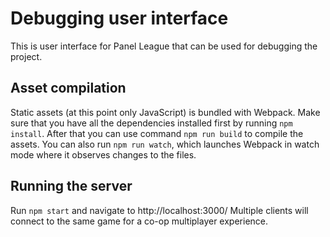 Debugging user interface
========================

This is user interface for Panel League that can be used for debugging the
project.

## Asset compilation

Static assets (at this point only JavaScript) is bundled with Webpack. Make
sure that you have all the dependencies installed first by running `npm
install`. After that you can use command `npm run build` to compile the assets.
You can also run `npm run watch`, which launches Webpack in watch mode where it
observes changes to the files.

## Running the server
Run `npm start` and navigate to http://localhost:3000/
Multiple clients will connect to the same game for a co-op multiplayer experience.
